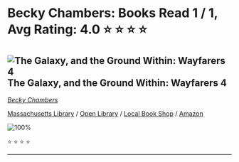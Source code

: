 # Becky Chambers:  Books Read 1 / 1, Avg Rating: 4.0 :star: :star: :star: :star:

## ![The Galaxy, and the Ground Within: Wayfarers 4](https://covers.openlibrary.org/b/isbn/9781473647664-S.jpg) The Galaxy, and the Ground Within: Wayfarers 4
*[Becky Chambers](../BeckyChambers)*

[Massachusetts Library](https://library.minlib.net/search/i=9781473647664) / [Open Library](http://openlibrary.org/isbn/9781473647664) / [Local Book Shop](https://bookshop.org/books/the-galaxy,-and-the-ground-within:-wayfarers-4/9781473647664) / [Amazon](https://smile.amazon.com/dp/1473647665)

![100%](https://progress-bar.dev/100) 

:star: :star: :star: :star:

---
